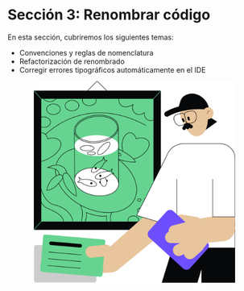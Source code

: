 # Sección 3: Renombrar código

En esta sección, cubriremos los siguientes temas:
- Convenciones y reglas de nomenclatura
- Refactorización de renombrado
- Corregir errores tipográficos automáticamente en el IDE

<p align="center">
    <img src="../../../util/src/main/resources/images/RenamingCode/Introduction/renaming_code_intro.png" alt="Renombrar código" width="400"/>
</p>